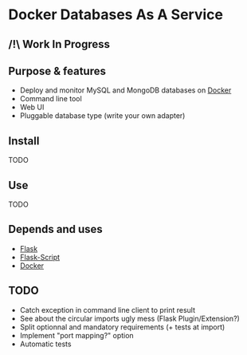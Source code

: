 # Docker Databases As A Service

## /!\ Work In Progress

## Purpose & features

* Deploy and monitor MySQL and MongoDB databases on [Docker](http://www.docker.io)
* Command line tool
* Web UI
* Pluggable database type (write your own adapter)

## Install

TODO

## Use

TODO

## Depends and uses

* [Flask](http://flask.pocoo.org)
* [Flask-Script](http://flask-script.readthedocs.org/en/latest/)
* [Docker](http://www.docker.io)

## TODO

* Catch exception in command line client to print result
* See about the circular imports ugly mess (Flask Plugin/Extension?)
* Split optionnal and mandatory requirements (+ tests at import)
* Implement "port mapping?" option
* Automatic tests